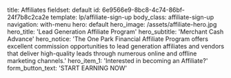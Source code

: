 title: Affiliates
fieldset: default
id: 6e9566e9-8bc8-4c74-86bf-24f7b8c2ca2e
template: lp/affiliate-sign-up
body_class: affiliate-sign-up
navigation: with-menu
hero: default
hero_image: /assets/affiliate-hero.jpg
hero_title: 'Lead Generation Affiliate Program'
hero_subtitle: 'Merchant Cash Advance'
hero_notice: 'The One Park Financial Affiliate Program offers excellent commission opportunities to lead generation affiliates and vendors that deliver high-quality leads through numerous online and offline marketing channels.'
hero_item_1: 'Interested in becoming an Affiliate?'
form_button_text: 'START EARNING NOW'
